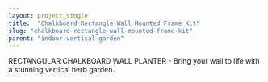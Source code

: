 ```yaml
---
layout: project_single
title:  "Chalkboard Rectangle Wall Mounted Frame Kit"
slug: "chalkboard-rectangle-wall-mounted-frame-kit"
parent: "indoor-vertical-garden"
---
```

RECTANGULAR CHALKBOARD WALL PLANTER - Bring your wall to life with a stunning vertical herb garden.